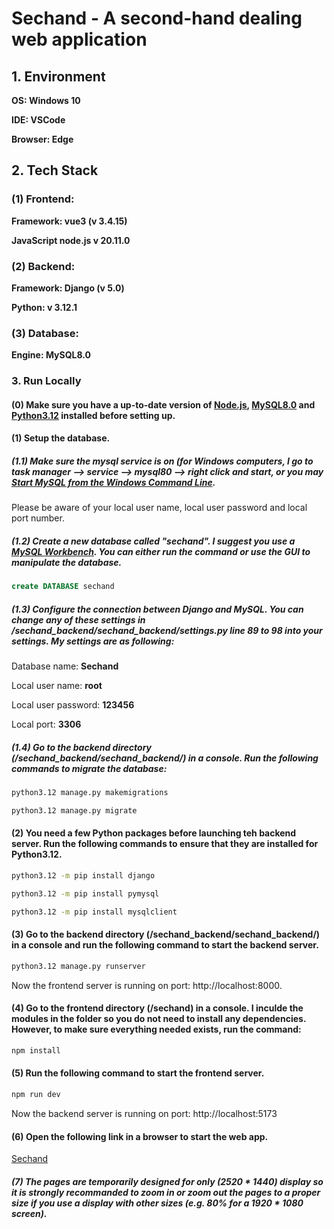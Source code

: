 # Sechand - A second-hand dealing web application

## 1. Environment

**OS: Windows 10**

**IDE: VSCode**

**Browser: Edge**

## 2. Tech Stack

### (1) Frontend:

**Framework: vue3 (v 3.4.15)**

**JavaScript node.js v 20.11.0**

### (2) Backend:

**Framework: Django (v 5.0)**

**Python: v 3.12.1**

### (3) Database:

**Engine: MySQL8.0**

### 3. Run Locally

#### (0) Make sure you have a up-to-date version of [Node.js](https://nodejs.org/en), [MySQL8.0](https://dev.mysql.com/downloads/) and [Python3.12](https://www.python.org/downloads/) installed before setting up.

#### (1) Setup the database.

##### (1.1) Make sure the mysql service is on (for Windows computers, I go to task manager --> service --> mysql80 --> right click and start, or you may [Start MySQL from the Windows Command Line](https://dev.mysql.com/doc/refman/8.0/en/windows-install-archive.html).

Please be aware of your local user name, local user password and local port number.


##### (1.2) Create a new database called "sechand". I suggest you use a [MySQL Workbench](https://www.mysql.com/products/workbench/). You can either run the command or use the GUI to manipulate the database.

```sql
create DATABASE sechand
```

##### (1.3) Configure the connection between Django and MySQL. You can change any of these settings in /sechand_backend/sechand_backend/settings.py line 89 to 98 into your settings. My settings are as following:

Database name: **Sechand**

Local user name: **root**

Local user password: **123456**

Local port: **3306**

##### (1.4) Go to the backend directory (/sechand_backend/sechand_backend/) in a console. Run the following commands to migrate the database:

```cmd
python3.12 manage.py makemigrations
```

```cmd
python3.12 manage.py migrate
```


#### (2) You need a few Python packages before launching teh backend server. Run the following commands to ensure that they are installed for Python3.12.

```cmd
python3.12 -m pip install django
```

```cmd
python3.12 -m pip install pymysql
```

```cmd
python3.12 -m pip install mysqlclient
```

#### (3) Go to the backend directory (/sechand_backend/sechand_backend/) in a console and run the following command to start the backend server.


```cmd
python3.12 manage.py runserver
```

Now the frontend server is running on port: http://localhost:8000.

#### (4) Go to the frontend directory (/sechand) in a console. I inculde the modules in the folder so you do not need to install any dependencies. However, to make sure everything needed exists, run the command:

```cmd
npm install
```

#### (5) Run the following command to start the frontend server.

```cmd
npm run dev
```

Now the backend server is running on port: http://localhost:5173

#### (6) Open  the following link in a browser to start the web app.

[Sechand](http://localhost:5173 )

##### (7) The pages are temporarily designed for only (2520 * 1440) display so it is strongly recommanded to zoom in or zoom out the pages to a proper size if you use a display with other sizes (e.g. 80% for a 1920 * 1080 screen).